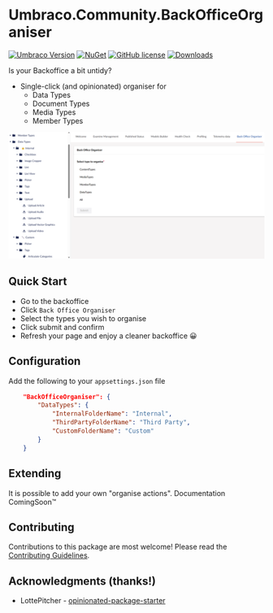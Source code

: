 # Umbraco.Community.BackOfficeOrganiser

[![Umbraco Version](https://img.shields.io/badge/Umbraco-10.4+-%233544B1?style=flat&logo=umbraco)](https://umbraco.com/products/umbraco-cms/)
[![NuGet](https://img.shields.io/nuget/vpre/Umbraco.Community.BackOfficeOrganiser?color=0273B3)](https://www.nuget.org/packages/Umbraco.Community.BackOfficeOrganiser)
[![GitHub license](https://img.shields.io/github/license/jcdcdev/Umbraco.Community.BackOfficeOrganiser?color=8AB803)](../LICENSE)
[![Downloads](https://img.shields.io/nuget/dt/Umbraco.Community.BackOfficeOrganiser?color=cc9900)](https://www.nuget.org/packages/Umbraco.Community.BackOfficeOrganiser/)

Is your Backoffice a bit untidy?

- Single-click (and opinionated) organiser for
    - Data Types
    - Document Types
    - Media Types
    - Member Types

![A screenshot of the BackOffice Organiser in action](https://raw.githubusercontent.com/jcdcdev/Umbraco.Community.BackOfficeOrganiser/main/docs/screenshots/backoffice.png)

## Quick Start

- Go to the backoffice
- Click `Back Office Organiser`
- Select the types you wish to organise
- Click submit and confirm
- Refresh your page and enjoy a cleaner backoffice 😀

## Configuration
Add the following to your `appsettings.json` file

```JSON
	"BackOfficeOrganiser": {
		"DataTypes": {
			"InternalFolderName": "Internal",
			"ThirdPartyFolderName": "Third Party",
			"CustomFolderName": "Custom"
		}
	}
```

## Extending

It is possible to add your own "organise actions". Documentation ComingSoon™️

## Contributing

Contributions to this package are most welcome! Please read the [Contributing Guidelines](CONTRIBUTING.md).

## Acknowledgments (thanks!)

- LottePitcher - [opinionated-package-starter](https://github.com/LottePitcher/opinionated-package-starter)